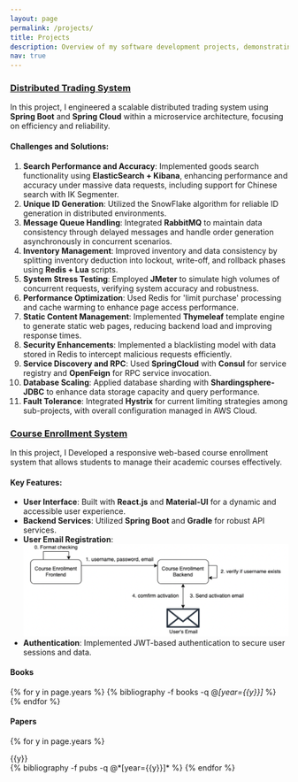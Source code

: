 ```yaml
---
layout: page
permalink: /projects/
title: Projects
description: Overview of my software development projects, demonstrating expertise in distributed systems, microservices, and full-stack development.
nav: true
---
```


### [Distributed Trading System](https://github.com/Yuxuan-Li295/trade-release)

In this project, I engineered a scalable distributed trading system using **Spring Boot** and **Spring Cloud** within a microservice architecture, focusing on efficiency and reliability.

#### Challenges and Solutions:
1. **Search Performance and Accuracy**: Implemented goods search functionality using **ElasticSearch + Kibana**, enhancing performance and accuracy under massive data requests, including support for Chinese search with IK Segmenter.
2. **Unique ID Generation**: Utilized the SnowFlake algorithm for reliable ID generation in distributed environments.
3. **Message Queue Handling**: Integrated **RabbitMQ** to maintain data consistency through delayed messages and handle order generation asynchronously in concurrent scenarios.
4. **Inventory Management**: Improved inventory and data consistency by splitting inventory deduction into lockout, write-off, and rollback phases using **Redis + Lua** scripts.
5. **System Stress Testing**: Employed **JMeter** to simulate high volumes of concurrent requests, verifying system accuracy and robustness.
6. **Performance Optimization**: Used Redis for 'limit purchase' processing and cache warming to enhance page access performance.
7. **Static Content Management**: Implemented **Thymeleaf** template engine to generate static web pages, reducing backend load and improving response times.
8. **Security Enhancements**: Implemented a blacklisting model with data stored in Redis to intercept malicious requests efficiently.
9. **Service Discovery and RPC**: Used **SpringCloud** with **Consul** for service registry and **OpenFeign** for RPC service invocation.
10. **Database Scaling**: Applied database sharding with **Shardingsphere-JDBC** to enhance data storage capacity and query performance.
11. **Fault Tolerance**: Integrated **Hystrix** for current limiting strategies among sub-projects, with overall configuration managed in AWS Cloud.

### [Course Enrollment System](https://github.com/Yuxuan-Li295/COURSE-ENROLLEMNT)

In this project, I Developed a responsive web-based course enrollment system that allows students to manage their academic courses effectively.

#### Key Features:
- **User Interface**: Built with **React.js** and **Material-UI** for a dynamic and accessible user experience.
- **Backend Services**: Utilized **Spring Boot** and **Gradle** for robust API services.
- **User Email Registration**: 
![Registration Flow Chart](assets/img/CES_Registration.png)
- **Authentication**: Implemented JWT-based authentication to secure user sessions and data.

#### Books

<div class="publications">

{% for y in page.years %}
  {% bibliography -f books -q @*[year={{y}}]* %}
{% endfor %}

</div>

#### Papers

<div class="publications">

{% for y in page.years %}
  <div>{{y}}</div>
  {% bibliography -f pubs -q @*[year={{y}}]* %}
{% endfor %}

</div>
